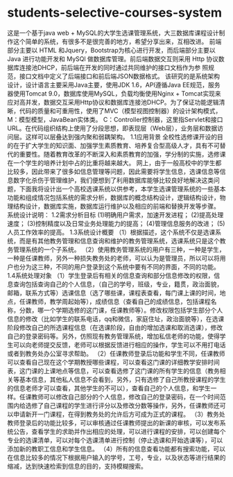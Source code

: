 # students-selective-courses-system
这是一个基于java web + MySQL的大学生选课管理系统，大三数据库课程设计制作这个简单的系统，有很多不是很完善的地方，希望分享出来，互相改进。
前端部分主要以 HTML 和Jquery，Bootstrap为核心进行开发，而后端部分主要以 Java 进行功能开发和 MySQl 做数据库管理。前后端数据交互则采用 Http 协议数据库连接池DHCP，前后端在开发的同时通过共同维护的接口文档作为参 照规范，接口文档中定义了后端接口和前后端JSON数据格式。
该研究的是系统架构设计，设计语言主要采用Java主要，使用JDK 1.6，API遵循Java EE规范，服务器使用Tomcat 9.0，数据库使用MySQL，负载均衡使用Nginx + Tomcat实现来应对高并发，数据交互采用Http协议和数据库连接池DHCP。为了保证功能逻辑清晰，代码的质量和可重用性，使用了MVC（模型视图控制器）的设计架构模式，M：模型模型，JavaBean实体类。 C：Controller控制器，这里指Servlet和接口URL。在代码组织结构上使用了分段思想，即表现层（Web层），业务层和数据访问层。这样可以层叠达到强内聚和弱耦架构。
1.1应用背景
全校性选修课开设的目的在于扩大学生的知识面、加强学生素质教育、培养复合型高级人才，具有不可替代的重要性。随着教育改革的不断深入和素质教育的加强，学分制的实施，选修课在一个学生的培养计划中占的比重将越来越大。
网上，由于一般高校中的学生都比较多，因此带来了很多如信息管理等问题，因此需要将学生信息，选课信息等信息数字化杀伤于管理维护，我们便想到了利用数据库能够比较良好地解决这类问题，下面我将设计出一个高校选课系统以供参考，本学生选课管理系统的一些基本功能和组成情况包括系统的需求分析，数据库的概念结构设计，逻辑结构设计，物理结构设计，数据库实施，数据库运行维护以及相应的前端和替换开发等步骤。
系统设计说明：
1.2需求分析目标
(1)明确用户需求，加速开发进程；
(2)提高处理速度；
(3)控制精度以及日常业务处理能力的提高；
(4)管理信息服务的改进；
(5)人员工作效率的提高。
1.3系统设计概要
（1）根据描述，这个系统不仅是选课系统，而是有其他教务管理和信息查询和维护的教务管理系统，选课系统只是这个教务管理系统的一个子系统。
（2）使用教务管理系统的用户有三种，一种是学生，一种是任课教师，另外一种损失教务处的老师，可以认为是管理员，所以可以将用户也分为这三种，不同的用户登录到这个系统中要有不同的界面，不同的功能。
1.4系统处理对象
（1）学生登录后有相关的信息查询和部分信息修改的权限，信息查询包括查询自己的个人信息，（自己的学号，班级，专业，籍贯，政治面貌，邮箱，联系方式等）选课信息（选了哪些课，课程表查看，每门课上课的时间，地点，任课教师，教学周起始等），成绩信息（查看自己的成绩信息，包括课程名称，分数，哪一个学期选修的这门课，任课教师等）。修改权限包括学生部分个人信息的修改（比如学生的联系电话，qq和微信，家庭住址，政治面貌等），在选课阶段修改自己的所选课程信息（在选课阶段，自由的增加选课和取消选课），修改自己的登录密码等。另外，仿照现有教务管理系统，增加私信老师的功能，使得学生可以向老师提交反馈，老师可以根据反馈进行相应的操作，学生可以不用打电话或者到教务处办公室寻求帮助。
（2）任课教师登录后功能和学生不同，任课教师可以查看自己现在这个学期教授哪些课程，可以查看这门课的详细教学安排时间表，这门课的上课地点等信息，可以查看选修了这门课的所有学生的信息（教务相关等基本信息，其他私人信息不会看到，另外，只有选修了自己所教授课程的学生的信息老师才可以查看，其他学生的不可以），查看自己的个人信息，和学生一样。任课教师可以修改自己部分的个人信息，修改自己的登录密码，在一个时间范围内给选修了自己课程的学生进行评分以及修改分数等操作，另外，任课教师还可以申请新开一门课程，在得到教务处的允许后方可成为正式的课程。
（3）教务处教师登录后的功能比较多，可以审核通过任课教师提出的新课的审核，可以发布系统公告，查看学生的求助并作出相应的处理，可以进行课程的安排，可以创建每个专业的选课清单，可以对每个选课清单进行控制（停止选课和开始选课等），可以添加新的教职工信息和学生信息。
（4）所有的信息查看功能都有搜索功能，可以在信息比较多的情况下根据用户输入的学号，工号，专业，以及状态等进行结果的缩减，达到快速检索到信息的目的，支持模糊搜索。
